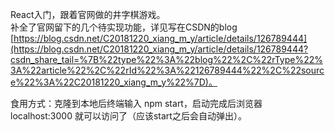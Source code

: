 React入门，跟着官网做的井字棋游戏。\
补全了官网留下的几个待实现功能，详见写在CSDN的blog [https://blog.csdn.net/C20181220_xiang_m_y/article/details/126789444](https://blog.csdn.net/C20181220_xiang_m_y/article/details/126789444?csdn_share_tail=%7B%22type%22%3A%22blog%22%2C%22rType%22%3A%22article%22%2C%22rId%22%3A%22126789444%22%2C%22source%22%3A%22C20181220_xiang_m_y%22%7D)。

食用方式：克隆到本地后终端输入 npm start，启动完成后浏览器 localhost:3000 就可以访问了（应该start之后会自动弹出）。
